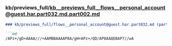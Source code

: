 ### kb/previews_full/kb__previews_full__flows__personal_account@guest.har.part032.md.part002.md

```md
### kb/previews_full/flows__personal_account@guest.har.part032.md (part 002)

```md
/APz+/gD+AAAA///+AAMBBAAAAP8A/gH+APz+/QD/AP8AAQEBAP7//wA
```

```

```
